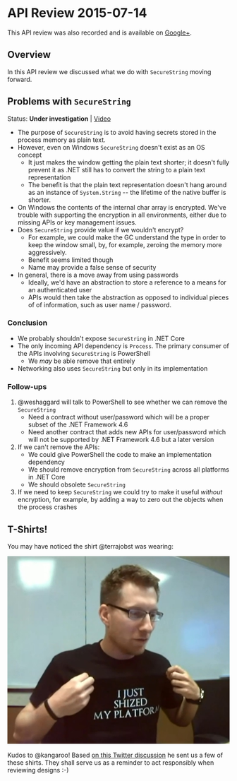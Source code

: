 # API Review 2015-07-14

This API review was also recorded and is available on [Google+](https://plus.google.com/events/cms40br51f6vt7eg73grju99690).

## Overview

In this API review we discussed what we do with `SecureString` moving forward.

## Problems with `SecureString`

Status: **Under investigation** |
[Video](https://plus.google.com/events/cms40br51f6vt7eg73grju99690)

* The purpose of `SecureString` is to avoid having secrets stored in the process
  memory as plain text.
* However, even on Windows `SecureString` doesn't exist as an OS concept
    - It just makes the window getting the plain text shorter; it doesn't fully
      prevent it as .NET still has to convert the string to a plain text
      representation
    - The benefit is that the plain text representation doesn't hang around
      as an instance of `System.String` -- the lifetime of the native buffer is
      shorter.
* On Windows the contents of the internal char array is encrypted. We've
  trouble with supporting the encryption in all environments, either due to
  missing APIs or key management issues.
* Does `SecureString` provide value if we wouldn't encrypt?
    - For example, we could make the GC understand the type in order to keep
      the window small, by, for example, zeroing the memory more aggressively.
    - Benefit seems limited though
    - Name may provide a false sense of security
* In general, there is a move away from using passwords
    - Ideally, we'd have an abstraction to store a reference to a means for an
      authenticated user
    - APIs would then take the abstraction as opposed to individual pieces of
      of information, such as user name / password.

### Conclusion

* We probably shouldn't expose `SecureString` in .NET Core
* The only incoming API dependency is `Process`. The primary consumer of the
  APIs involving `SecureString` is PowerShell
    - We *may* be able remove that entirely
* Networking also uses `SecureString` but only in its implementation

### Follow-ups

1. @weshaggard will talk to PowerShell to see whether we can remove the `SecureString`
    - Need a contract without user/password which will be a proper subset of the .NET Framework 4.6
    - Need another contract that adds new APIs for user/password which will not be supported by .NET Framework 4.6 but a later version
2. If we can't remove the APIs:
    - We could give PowerShell the code to make an implementation dependency
    - We should remove encryption from `SecureString` across all platforms in .NET Core
    - We should obsolete `SecureString`
3. If we need to keep `SecureString` we could try to make it useful *without*
   encryption, for example, by adding a way to zero out the objects when the
   process crashes

## T-Shirts!

You may have noticed the shirt @terrajobst was wearing:

![](shirt.jpg)

Kudos to @kangaroo! Based [on this Twitter discussion][shirt-tweet] he sent us
a few of these shirts. They shall serve us as a reminder to act responsibly
when reviewing designs :-)

[shirt-tweet]: https://twitter.com/terrajobst/status/616094502579650560

